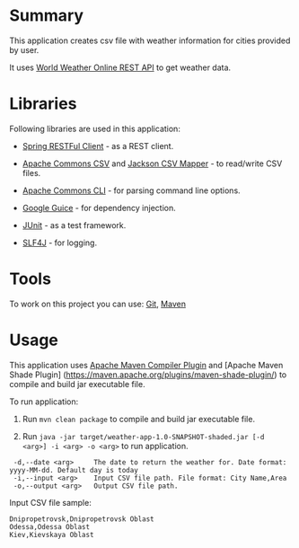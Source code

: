 # Summary

This application creates csv file with weather information for cities provided by user.

It uses [World Weather Online REST API](http://www.worldweatheronline.com/api/) to get weather data.

# Libraries

Following libraries are used in this application:

* [Spring RESTFul Client][library:spring] - as a REST client.

* [Apache Commons CSV][library:csv-commons] and [Jackson CSV Mapper][library:jackson-csv] - to read/write CSV files.

* [Apache Commons CLI][library:cli-commons] - for parsing command line options.

* [Google Guice][library:guice] - for dependency injection.

* [JUnit][library:junit] - as a test framework.

* [SLF4J][library:slf4f] - for logging.

[library:csv-commons]: https://commons.apache.org/proper/commons-csv/
[library:spring]: https://spring.io/
[library:jackson-csv]: https://github.com/FasterXML/jackson-dataformat-csv
[library:cli-commons]: https://commons.apache.org/proper/commons-cli/
[library:slf4f]: http://www.slf4j.org/
[library:junit]: http://junit.org/
[library:guice]: https://github.com/google/guice

# Tools

To work on this project you can use: [Git][tool:git], [Maven][tool:maven]

[tool:git]: http://git-scm.com/
[tool:maven]: http://maven.apache.org/

# Usage

This application  uses [Apache Maven Compiler Plugin](https://maven.apache.org/plugins/maven-compiler-plugin/) 
and [Apache Maven Shade Plugin] (https://maven.apache.org/plugins/maven-shade-plugin/) to compile and build jar executable file.

To run application:

1. Run `mvn clean package` to compile and build jar executable file.

2. Run `java -jar target/weather-app-1.0-SNAPSHOT-shaded.jar [-d <arg>] -i <arg> -o <arg>` to run application.

```
 -d,--date <arg>     The date to return the weather for. Date format: yyyy-MM-dd. Default day is today
 -i,--input <arg>    Input CSV file path. File format: City Name,Area
 -o,--output <arg>   Output CSV file path. 
 ```
 
 Input CSV file sample:
 
```
Dnipropetrovsk,Dnipropetrovsk Oblast
Odessa,Odessa Oblast
Kiev,Kievskaya Oblast
```
